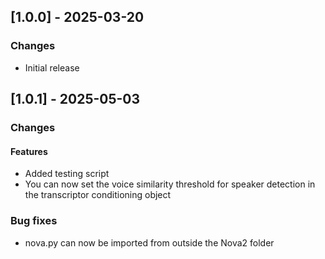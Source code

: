 ## [1.0.0] - 2025-03-20
### Changes
- Initial release

## [1.0.1] - 2025-05-03
### Changes
#### Features
- Added testing script
- You can now set the voice similarity threshold for speaker detection in the transcriptor conditioning object

### Bug fixes
- nova.py can now be imported from outside the Nova2 folder